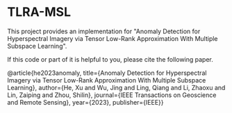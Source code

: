 # TLRA-MSL
This project provides an implementation for "Anomaly Detection for Hyperspectral Imagery via Tensor Low-Rank Approximation With Multiple Subspace Learning".

If this code or part of it is helpful to you, please cite the following paper.

@article{he2023anomaly,
  title={Anomaly Detection for Hyperspectral Imagery via Tensor Low-Rank Approximation With Multiple Subspace Learning},
  author={He, Xu and Wu, Jing and Ling, Qiang and Li, Zhaoxu and Lin, Zaiping and Zhou, Shilin},
  journal={IEEE Transactions on Geoscience and Remote Sensing},
  year={2023},
  publisher={IEEE}}
